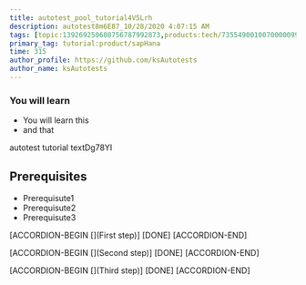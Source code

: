 ```yaml
---
title: autotest_pool_tutorial4V5Lrh
description: autotest8m6E87_10/28/2020 4:07:15 AM
tags: [topic:139269250608756787992873,products:tech/73554900100700000996,tutorial:experience/advanced]
primary_tag: tutorial:product/sapHana
time: 315
author_profile: https://github.com/ksAutotests
author_name: ksAutotests
---
```

### You will learn
- You will learn this
- and that

autotest tutorial textDg78YI

## Prerequisites
- Prerequisute1
- Prerequisute2
- Prerequisute3

[ACCORDION-BEGIN [](First step)]
[DONE]
[ACCORDION-END]

[ACCORDION-BEGIN [](Second step)]
[DONE]
[ACCORDION-END]

[ACCORDION-BEGIN [](Third step)]
[DONE]
[ACCORDION-END]

